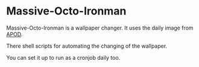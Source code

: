# Massive-Octo-Ironman

Massive-Octo-Ironman is a wallpaper changer.  It uses the daily image from [APOD]('http://apod.nasa.gov').

There shell scripts for automating the changing of the wallpaper.

You can set it up to run as a cronjob daily too.
